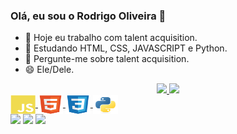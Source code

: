 ### Olá, eu sou o Rodrigo Oliveira 👋



- 🔭 Hoje eu trabalho com talent acquisition.
- 🌱 Estudando HTML, CSS, JAVASCRIPT e Python.
- 💬 Pergunte-me sobre talent acquisition.
- 😄 Ele/Dele.
 

<div align="center">
  <a href="https://github.com/rodrigo-olive">
  <img height="180em" src="https://github-readme-stats.vercel.app/api?username=rodrigo-oliver&show_icons=true&theme=dark&include_all_commits=true&count_private=true"/>
  <img height="180em" src="https://github-readme-stats.vercel.app/api/top-langs/?username=rodrigo-oliver&layout=compact&langs_count=7&theme=dark"/>
</div>
  <div>
  <img align="center" alt="-Js" height="30" width="40" src="https://raw.githubusercontent.com/devicons/devicon/master/icons/javascript/javascript-plain.svg">
 <img align="center" alt="-HTML" height="30" width="40" src="https://raw.githubusercontent.com/devicons/devicon/master/icons/html5/html5-original.svg">
 <img align="center" alt="-CSS" height="30" width="40" src="https://raw.githubusercontent.com/devicons/devicon/master/icons/css3/css3-original.svg">
<img align="center" alt="-Python" height="30" width="40" src="https://raw.githubusercontent.com/devicons/devicon/master/icons/python/python-original.svg">
   </div>
  

   

  
  
  <div>
      <a href = "mailto:rodrigoolive1994@gmail.com"><img src="https://img.shields.io/badge/-Gmail-%23333?style=for-the-badge&logo=gmail&logoColor=white" target="_blank"></a>
  <a href="https://www.linkedin.com/in/rodrigo-oliveira-5ba479160/" target="_blank"><img src="https://img.shields.io/badge/-LinkedIn-%230077B5?style=for-the-badge&logo=linkedin&logoColor=white" target="_blank"></a> 
     <a href="Rodrigo Oliveira#5999" target="_blank"><img src="https://img.shields.io/badge/Discord-7289DA?style=for-the-badge&logo=discord&logoColor=white" target="_blank"></a> 
  <div>

